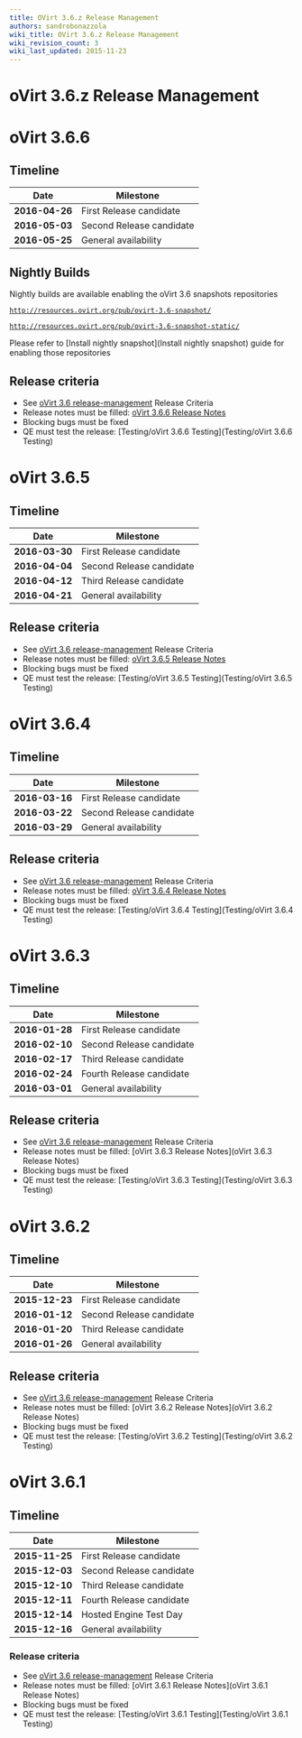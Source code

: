```yaml
---
title: OVirt 3.6.z Release Management
authors: sandrobonazzola
wiki_title: OVirt 3.6.z Release Management
wiki_revision_count: 3
wiki_last_updated: 2015-11-23
---
```


# oVirt 3.6.z Release Management

# oVirt 3.6.6

## Timeline

| Date           | Milestone                |
|----------------|--------------------------|
| **2016-04-26** | First Release candidate  |
| **2016-05-03** | Second Release candidate |
| **2016-05-25** | General availability     |


## Nightly Builds

Nightly builds are available enabling the oVirt 3.6 snapshots repositories

[`http://resources.ovirt.org/pub/ovirt-3.6-snapshot/`](http://resources.ovirt.org/pub/ovirt-3.6-snapshot/)

[`http://resources.ovirt.org/pub/ovirt-3.6-snapshot-static/`](http://resources.ovirt.org/pub/ovirt-3.6-snapshot-static/)

Please refer to [Install nightly snapshot](Install nightly snapshot) guide for enabling those repositories

## Release criteria
* See [oVirt 3.6 release-management](http://www.ovirt.org/develop/release-management/releases/3.6/release-management/) Release Criteria
* Release notes must be filled: [oVirt 3.6.6 Release Notes](http://www.ovirt.org/release/3.6.6/)
* Blocking bugs must be fixed
* QE must test the release: [Testing/oVirt 3.6.6 Testing](Testing/oVirt 3.6.6 Testing)

# oVirt 3.6.5

## Timeline

| Date           | Milestone                |
|----------------|--------------------------|
| **2016-03-30** | First Release candidate  |
| **2016-04-04** | Second Release candidate |
| **2016-04-12** | Third Release candidate  |
| **2016-04-21** | General availability     |

## Release criteria
* See [oVirt 3.6 release-management](http://www.ovirt.org/develop/release-management/releases/3.6/release-management/) Release Criteria
* Release notes must be filled: [oVirt 3.6.5 Release Notes](http://www.ovirt.org/release/3.6.5/)
* Blocking bugs must be fixed
* QE must test the release: [Testing/oVirt 3.6.5 Testing](Testing/oVirt 3.6.5 Testing)

# oVirt 3.6.4

## Timeline

| Date           | Milestone                |
|----------------|--------------------------|
| **2016-03-16** | First Release candidate  |
| **2016-03-22** | Second Release candidate |
| **2016-03-29** | General availability     |

## Release criteria
* See [oVirt 3.6 release-management](http://www.ovirt.org/develop/release-management/releases/3.6/release-management/) Release Criteria
* Release notes must be filled: [oVirt 3.6.4 Release Notes](http://www.ovirt.org/release/3.6.4/)
* Blocking bugs must be fixed
* QE must test the release: [Testing/oVirt 3.6.4 Testing](Testing/oVirt 3.6.4 Testing)


# oVirt 3.6.3

## Timeline



| Date           | Milestone                |
|----------------|--------------------------|
| **2016-01-28** | First Release candidate  |
| **2016-02-10** | Second Release candidate |
| **2016-02-17** | Third Release candidate  |
| **2016-02-24** | Fourth Release candidate |
| **2016-03-01** | General availability     |


## Release criteria
* See [oVirt 3.6 release-management](http://www.ovirt.org/develop/release-management/releases/3.6/release-management/) Release Criteria
* Release notes must be filled: [oVirt 3.6.3 Release Notes](oVirt 3.6.3 Release Notes)
* Blocking bugs must be fixed
* QE must test the release: [Testing/oVirt 3.6.3 Testing](Testing/oVirt 3.6.3 Testing)


# oVirt 3.6.2

## Timeline

| Date           | Milestone                |
|----------------|--------------------------|
| **2015-12-23** | First Release candidate  |
| **2016-01-12** | Second Release candidate |
| **2016-01-20** | Third Release candidate  |
| **2016-01-26** | General availability     |

## Release criteria
* See [oVirt 3.6 release-management](http://www.ovirt.org/develop/release-management/releases/3.6/release-management/) Release Criteria
* Release notes must be filled: [oVirt 3.6.2 Release Notes](oVirt 3.6.2 Release Notes)
* Blocking bugs must be fixed
* QE must test the release: [Testing/oVirt 3.6.2 Testing](Testing/oVirt 3.6.2 Testing)

# oVirt 3.6.1

## Timeline

| Date           | Milestone                |
|----------------|--------------------------|
| **2015-11-25** | First Release candidate  |
| **2015-12-03** | Second Release candidate |
| **2015-12-10** | Third Release candidate  |
| **2015-12-11** | Fourth Release candidate |
| **2015-12-14** | Hosted Engine Test Day   |
| **2015-12-16** | General availability     |

### Release criteria

*   See [oVirt 3.6 release-management](http://www.ovirt.org/develop/release-management/releases/3.6/release-management/) Release Criteria
*   Release notes must be filled: [oVirt 3.6.1 Release Notes](oVirt 3.6.1 Release Notes)
*   Blocking bugs must be fixed
*   QE must test the release: [Testing/oVirt 3.6.1 Testing](Testing/oVirt 3.6.1 Testing)

